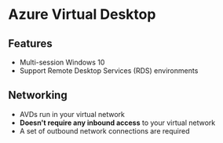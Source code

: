 # Azure Virtual Desktop

## Features

- Multi-session Windows 10
- Support Remote Desktop Services (RDS) environments


## Networking

- AVDs run in your virtual network
- **Doesn't require any inbound access** to your virtual network
- A set of outbound network connections are required